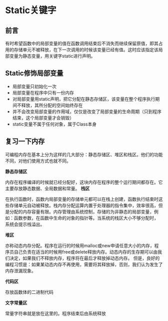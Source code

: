# Static关键字
## 前言
有时希望函数中的局部变量的值在函数调用结束后不消失而继续保留原值，即其占用的存储单元不被释放，在下一次调用的时候该变量已经有值。这时应该指定该局部变量为静态变量，用关键字static进行声明。

## Static修饰局部变量
+ 局部变量只初始化一次
+ 局部变量在程序中只有一份内存
+ 对局部变量用static声明，把它分配在静态存储区，该变量在整个程序执行期间不释放，其所分配的空间始终存在
+ 并不会改变局部变量的作用域，仅仅是改变了局部变量的生命周期（只到程序结束，这个局部变量才会销毁）
+ static变量不属于任何对象，属于Class本身

## 复习一下内存
可编程内存在基本上分为这样的几大部分：静态存储区、堆区和栈区。他们的功能不同，对他们使用方式也就不同。

**静态存储区**

内存在程序编译的时候就已经分配好，这块内存在程序的整个运行期间都存在。它主要存放静态数据、全局数据和常量。
**栈区**

在执行函数时，函数内局部变量的存储单元都可以在栈上创建，函数执行结束时这些存储单元自动被释放。栈内存分配运算内置于处理器的指令集中，效率很高，但是分配的内存容量有限。内存管理由系统控制，存储的为非静态的局部变量，例如：函数参数，在函数中生命的对象的指针等。当系统的栈区大小不够分配时， 系统会提示栈溢出。

**堆区**

亦称动态内存分配。程序在运行的时候用malloc或new申请任意大小的内存，程序员自己负责在适当的时候用free或delete释放内存。动态内存的生存期可以由我们决定，如果我们不释放内存，程序将在最后才释放掉动态内存。 但是，良好的编程习惯是：如果某动态内存不再使用，需要将其释放掉，否则，我们认为发生了内存泄漏现象。

**代码区**

存放函数体的二进制代码

**文字常量区**

常量字符串就是放在这里的。程序结束后由系统释放